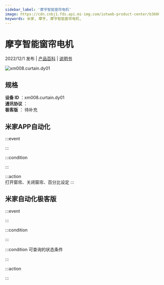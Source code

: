 ```yaml
---
sidebar_label: '摩亨智能窗帘电机'
image: https://cdn.cnbj1.fds.api.mi-img.com/iotweb-product-center/b3600b700fb4bc31e349d01a15a380b2_1665299368701.png?GalaxyAccessKeyId=AKVGLQWBOVIRQ3XLEW&Expires=9223372036854775807&Signature=CkZi2ZG8XO9sbJ/auzR0oY0HTQc=
keywords: 米家, 摩亨, 摩亨智能窗帘电机, 
---
```

# 摩亨智能窗帘电机

2022/12/1 发布 | [产品百科](https://home.mi.com/webapp/content/baike/product/index.html?model=xm008.curtain.dy01/) | [说明书](https://home.mi.com/views/introduction.html?model=xm008.curtain.dy01&region=cn)

![xm008.curtain.dy01](https://cdn.cnbj1.fds.api.mi-img.com/iotweb-product-center/b3600b700fb4bc31e349d01a15a380b2_1665299368701.png?GalaxyAccessKeyId=AKVGLQWBOVIRQ3XLEW&Expires=9223372036854775807&Signature=CkZi2ZG8XO9sbJ/auzR0oY0HTQc=)

## 规格  
> 
**设备 ID** ：xm008.curtain.dy01  
**通讯协议** ：  
**极客版**  ： 待补充 


## 米家APP自动化  

:::event  

:::

:::condition  

:::

:::action   
打开窗帘、关闭窗帘、百分比设定
:::

## 米家自动化极客版  

:::event  

:::

:::condition  

:::

:::condition 可查询的状态条件  

:::

:::action  

:::

        

